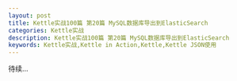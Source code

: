 ```yaml
---
layout: post
title: Kettle实战100篇 第20篇 MySQL数据库导出到ElasticSearch
categories: Kettle实战
description: Kettle实战100篇 第20篇 MySQL数据库导出到ElasticSearch
keywords: Kettle实战,Kettle in Action,Kettle,Kettle JSON使用
---
```


待续...